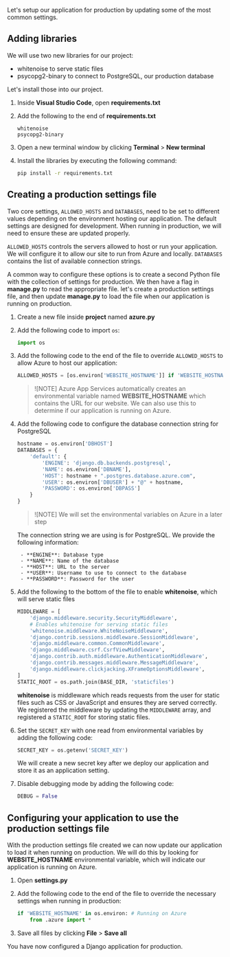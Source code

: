 Let's setup our application for production by updating some of the most common settings.

## Adding libraries

We will use two new libraries for our project:

- whitenoise to serve static files
- psycopg2-binary to connect to PostgreSQL, our production database

Let's install those into our project.

1. Inside **Visual Studio Code**, open **requirements.txt**
1. Add the following to the end of **requirements.txt**

    ```text
    whitenoise
    psycopg2-binary
    ```

1. Open a new terminal window by clicking **Terminal** > **New terminal**
1. Install the libraries by executing the following command:

    ```bash
    pip install -r requirements.txt
    ```

## Creating a production settings file

Two core settings, `ALLOWED_HOSTS` and `DATABASES`, need to be set to different values depending on the environment hosting our application. The default settings are designed for development. When running in production, we will need to ensure these are updated properly.

`ALLOWED_HOSTS` controls the servers allowed to host or run your application. We will configure it to allow our site to run from Azure and locally. `DATABASES` contains the list of available connection strings.

A common way to configure these options is to create a second Python file with the collection of settings for production. We then have a flag in **manage.py** to read the appropriate file. let's create a production settings file, and then update **manage.py** to load the file when our application is running on production.

1. Create a new file inside **project** named **azure.py**
2. Add the following code to import `os`:

    ```python
    import os
    ```

3. Add the following code to the end of the file to override `ALLOWED_HOSTS` to allow Azure to host our application:

    ```python
    ALLOWED_HOSTS = [os.environ['WEBSITE_HOSTNAME']] if 'WEBSITE_HOSTNAME' in os.environ else []
    ```

    > ![NOTE]
    > Azure App Services automatically creates an environmental variable named **WEBSITE_HOSTNAME** which contains the URL for our website. We can also use this to determine if our application is running on Azure.


4. Add the following code to configure the database connection string for PostgreSQL

    ```python
    hostname = os.environ['DBHOST']
    DATABASES = {
        'default': {
            'ENGINE': 'django.db.backends.postgresql',
            'NAME': os.environ['DBNAME'],
            'HOST': hostname + ".postgres.database.azure.com",
            'USER': os.environ['DBUSER'] + "@" + hostname,
            'PASSWORD': os.environ['DBPASS'] 
        }
    }
    ```

    > ![NOTE]
    > We will set the environmental variables on Azure in a later step

    The connection string we are using is for PostgreSQL. We provide the following information:

        - **ENGINE**: Database type
        - **NAME**: Name of the database
        - **HOST**: URL to the server
        - **USER**: Username to use to connect to the database
        - **PASSWORD**: Password for the user

5. Add the following to the bottom of the file to enable **whitenoise**, which will serve static files

    ```python
    MIDDLEWARE = [
        'django.middleware.security.SecurityMiddleware',
        # Enables whitenoise for serving static files
        'whitenoise.middleware.WhiteNoiseMiddleware',
        'django.contrib.sessions.middleware.SessionMiddleware',
        'django.middleware.common.CommonMiddleware',
        'django.middleware.csrf.CsrfViewMiddleware',
        'django.contrib.auth.middleware.AuthenticationMiddleware',
        'django.contrib.messages.middleware.MessageMiddleware',
        'django.middleware.clickjacking.XFrameOptionsMiddleware',
    ]
    STATIC_ROOT = os.path.join(BASE_DIR, 'staticfiles')
    ```

    **whitenoise** is middleware which reads requests from the user for static files such as CSS or JavaScript and ensures they are served correctly. We registered the middleware by updating the `MIDDLEWARE` array, and registered a `STATIC_ROOT` for storing static files.

6. Set the `SECRET_KEY` with one read from environmental variables by adding the following code:

    ```python
    SECRET_KEY = os.getenv('SECRET_KEY')
    ```

    We will create a new secret key after we deploy our application and store it as an application setting.

7. Disable debugging mode by adding the following code:

    ```python
    DEBUG = False
    ```

## Configuring your application to use the production settings file

With the production settings file created we can now update our application to load it when running on production. We will do this by looking for **WEBSITE_HOSTNAME** environmental variable, which will indicate our application is running on Azure.

1. Open **settings.py**
1. Add the following code to the end of the file to override the necessary settings when running in production:

    ```python
    if 'WEBSITE_HOSTNAME' in os.environ: # Running on Azure
        from .azure import *
    ```

1. Save all files by clicking **File** > **Save all**

You have now configured a Django application for production.
